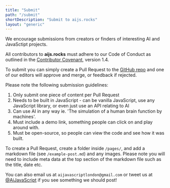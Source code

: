 ```yaml
---
title: "Submit"
path: "/submit"
shortDescription: "Submit to aijs.rocks"
layout: "generic"
---
```


We encourage submissions from creators or finders of
interesting AI and JavaSctipt projects.

All contributors to **aijs.rocks** must adhere to our Code of Conduct as outlined in the [Contributor Covenant](https://www.contributor-covenant.org/version/1/4/code-of-conduct), version 1.4.

To submit you can simply create a Pull Request to the [GitHub repo](https://github.com/aijavascript/aijs.rocks) and
one of our editors will approve and merge, or feedback if rejected.

Please note the following submission guidelines:

1. Only submit one piece of content per Pull Request
2. Needs to be built in JavaScript - can be vanilla JavaScript, use any JavaScript library, or even just use an API relating to AI
3. Can use AI in any way ie. 'The simulation of a human brain function by machines'.
4. Must include a demo link, something people can click on and play around with.
5. Must be open-source, so people can view the code and see how it was built.

To create a Pull Request, create a folder inside `/pages/`, and add a markdown file (see `/example-post.md`) and any images.
Please note you will need to include meta data at the top section of the markdown file such as the title, date etc.

You can also email us at `aijavascriptlondon@gmail.com` or tweet us at [@AiJavaScript](https://twitter.com/AiJavaScript) if you see something we should post!
